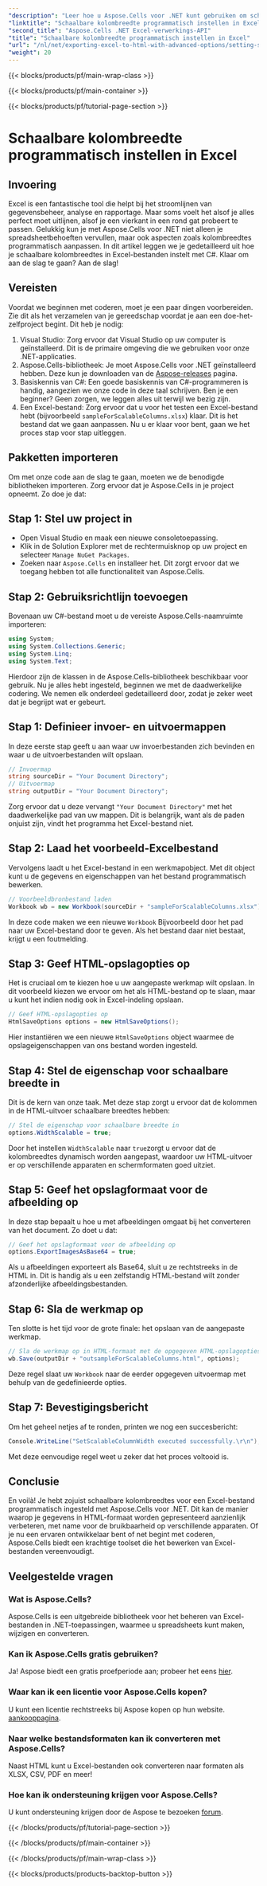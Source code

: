 ```yaml
---
"description": "Leer hoe u Aspose.Cells voor .NET kunt gebruiken om schaalbare kolombreedtes in Excel-bestanden programmatisch in te stellen. Perfect voor efficiënte datapresentatie."
"linktitle": "Schaalbare kolombreedte programmatisch instellen in Excel"
"second_title": "Aspose.Cells .NET Excel-verwerkings-API"
"title": "Schaalbare kolombreedte programmatisch instellen in Excel"
"url": "/nl/net/exporting-excel-to-html-with-advanced-options/setting-scalable-column-width/"
"weight": 20
---
```


{{< blocks/products/pf/main-wrap-class >}}

{{< blocks/products/pf/main-container >}}

{{< blocks/products/pf/tutorial-page-section >}}

# Schaalbare kolombreedte programmatisch instellen in Excel

## Invoering
Excel is een fantastische tool die helpt bij het stroomlijnen van gegevensbeheer, analyse en rapportage. Maar soms voelt het alsof je alles perfect moet uitlijnen, alsof je een vierkant in een rond gat probeert te passen. Gelukkig kun je met Aspose.Cells voor .NET niet alleen je spreadsheetbehoeften vervullen, maar ook aspecten zoals kolombreedtes programmatisch aanpassen. In dit artikel leggen we je gedetailleerd uit hoe je schaalbare kolombreedtes in Excel-bestanden instelt met C#. Klaar om aan de slag te gaan? Aan de slag!
## Vereisten
Voordat we beginnen met coderen, moet je een paar dingen voorbereiden. Zie dit als het verzamelen van je gereedschap voordat je aan een doe-het-zelfproject begint. Dit heb je nodig:
1. Visual Studio: Zorg ervoor dat Visual Studio op uw computer is geïnstalleerd. Dit is de primaire omgeving die we gebruiken voor onze .NET-applicaties.
2. Aspose.Cells-bibliotheek: Je moet Aspose.Cells voor .NET geïnstalleerd hebben. Deze kun je downloaden van de [Aspose-releases](https://releases.aspose.com/cells/net/) pagina. 
3. Basiskennis van C#: Een goede basiskennis van C#-programmeren is handig, aangezien we onze code in deze taal schrijven. Ben je een beginner? Geen zorgen, we leggen alles uit terwijl we bezig zijn.
4. Een Excel-bestand: Zorg ervoor dat u voor het testen een Excel-bestand hebt (bijvoorbeeld `sampleForScalableColumns.xlsx`) klaar. Dit is het bestand dat we gaan aanpassen.
Nu u er klaar voor bent, gaan we het proces stap voor stap uitleggen.
## Pakketten importeren
Om met onze code aan de slag te gaan, moeten we de benodigde bibliotheken importeren. Zorg ervoor dat je Aspose.Cells in je project opneemt. Zo doe je dat:
## Stap 1: Stel uw project in
- Open Visual Studio en maak een nieuwe consoletoepassing.
- Klik in de Solution Explorer met de rechtermuisknop op uw project en selecteer `Manage NuGet Packages`.
- Zoeken naar `Aspose.Cells` en installeer het. Dit zorgt ervoor dat we toegang hebben tot alle functionaliteit van Aspose.Cells.
## Stap 2: Gebruiksrichtlijn toevoegen
Bovenaan uw C#-bestand moet u de vereiste Aspose.Cells-naamruimte importeren:
```csharp
using System;
using System.Collections.Generic;
using System.Linq;
using System.Text;
```
Hierdoor zijn de klassen in de Aspose.Cells-bibliotheek beschikbaar voor gebruik.
Nu je alles hebt ingesteld, beginnen we met de daadwerkelijke codering. We nemen elk onderdeel gedetailleerd door, zodat je zeker weet dat je begrijpt wat er gebeurt.
## Stap 1: Definieer invoer- en uitvoermappen
In deze eerste stap geeft u aan waar uw invoerbestanden zich bevinden en waar u de uitvoerbestanden wilt opslaan. 
```csharp
// Invoermap
string sourceDir = "Your Document Directory"; 
// Uitvoermap
string outputDir = "Your Document Directory"; 
```
Zorg ervoor dat u deze vervangt `"Your Document Directory"` met het daadwerkelijke pad van uw mappen. Dit is belangrijk, want als de paden onjuist zijn, vindt het programma het Excel-bestand niet.
## Stap 2: Laad het voorbeeld-Excelbestand
Vervolgens laadt u het Excel-bestand in een werkmapobject. Met dit object kunt u de gegevens en eigenschappen van het bestand programmatisch bewerken.
```csharp
// Voorbeeldbronbestand laden
Workbook wb = new Workbook(sourceDir + "sampleForScalableColumns.xlsx");
```
In deze code maken we een nieuwe `Workbook` Bijvoorbeeld door het pad naar uw Excel-bestand door te geven. Als het bestand daar niet bestaat, krijgt u een foutmelding.
## Stap 3: Geef HTML-opslagopties op
Het is cruciaal om te kiezen hoe u uw aangepaste werkmap wilt opslaan. In dit voorbeeld kiezen we ervoor om het als HTML-bestand op te slaan, maar u kunt het indien nodig ook in Excel-indeling opslaan.
```csharp
// Geef HTML-opslagopties op
HtmlSaveOptions options = new HtmlSaveOptions();
```
Hier instantiëren we een nieuwe `HtmlSaveOptions` object waarmee de opslageigenschappen van ons bestand worden ingesteld.
## Stap 4: Stel de eigenschap voor schaalbare breedte in
Dit is de kern van onze taak. Met deze stap zorgt u ervoor dat de kolommen in de HTML-uitvoer schaalbare breedtes hebben:
```csharp
// Stel de eigenschap voor schaalbare breedte in
options.WidthScalable = true;
```
Door het instellen `WidthScalable` naar `true`zorgt u ervoor dat de kolombreedtes dynamisch worden aangepast, waardoor uw HTML-uitvoer er op verschillende apparaten en schermformaten goed uitziet.
## Stap 5: Geef het opslagformaat voor de afbeelding op 
In deze stap bepaalt u hoe u met afbeeldingen omgaat bij het converteren van het document. Zo doet u dat:
```csharp
// Geef het opslagformaat voor de afbeelding op
options.ExportImagesAsBase64 = true;
```
Als u afbeeldingen exporteert als Base64, sluit u ze rechtstreeks in de HTML in. Dit is handig als u een zelfstandig HTML-bestand wilt zonder afzonderlijke afbeeldingsbestanden.
## Stap 6: Sla de werkmap op 
Ten slotte is het tijd voor de grote finale: het opslaan van de aangepaste werkmap. 
```csharp
// Sla de werkmap op in HTML-formaat met de opgegeven HTML-opslagopties
wb.Save(outputDir + "outsampleForScalableColumns.html", options);
```
Deze regel slaat uw `Workbook` naar de eerder opgegeven uitvoermap met behulp van de gedefinieerde opties. 
## Stap 7: Bevestigingsbericht
Om het geheel netjes af te ronden, printen we nog een succesbericht:
```csharp
Console.WriteLine("SetScalableColumnWidth executed successfully.\r\n");
```
Met deze eenvoudige regel weet u zeker dat het proces voltooid is.
## Conclusie
En voilà! Je hebt zojuist schaalbare kolombreedtes voor een Excel-bestand programmatisch ingesteld met Aspose.Cells voor .NET. Dit kan de manier waarop je gegevens in HTML-formaat worden gepresenteerd aanzienlijk verbeteren, met name voor de bruikbaarheid op verschillende apparaten. Of je nu een ervaren ontwikkelaar bent of net begint met coderen, Aspose.Cells biedt een krachtige toolset die het bewerken van Excel-bestanden vereenvoudigt.
## Veelgestelde vragen
### Wat is Aspose.Cells?
Aspose.Cells is een uitgebreide bibliotheek voor het beheren van Excel-bestanden in .NET-toepassingen, waarmee u spreadsheets kunt maken, wijzigen en converteren.
### Kan ik Aspose.Cells gratis gebruiken?
Ja! Aspose biedt een gratis proefperiode aan; probeer het eens [hier](https://releases.aspose.com/).
### Waar kan ik een licentie voor Aspose.Cells kopen?
U kunt een licentie rechtstreeks bij Aspose kopen op hun website. [aankooppagina](https://purchase.aspose.com/buy).
### Naar welke bestandsformaten kan ik converteren met Aspose.Cells?
Naast HTML kunt u Excel-bestanden ook converteren naar formaten als XLSX, CSV, PDF en meer!
### Hoe kan ik ondersteuning krijgen voor Aspose.Cells?
U kunt ondersteuning krijgen door de Aspose te bezoeken [forum](https://forum.aspose.com/c/cells/9).

{{< /blocks/products/pf/tutorial-page-section >}}

{{< /blocks/products/pf/main-container >}}

{{< /blocks/products/pf/main-wrap-class >}}

{{< blocks/products/products-backtop-button >}}